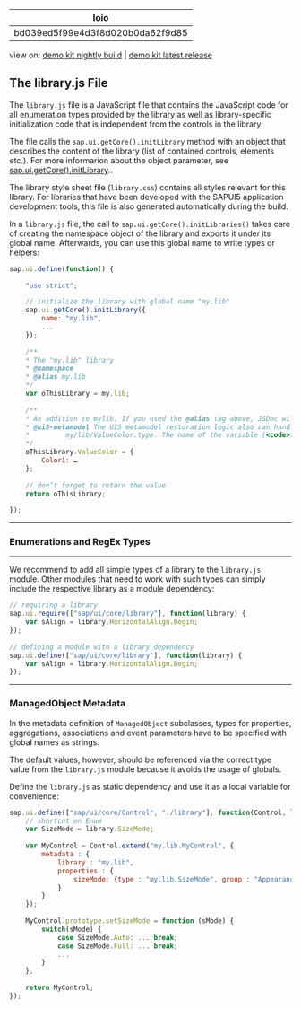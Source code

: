 <!-- loiobd039ed5f99e4d3f8d020b0da62f9d85 -->

| loio |
| -----|
| bd039ed5f99e4d3f8d020b0da62f9d85 |

<div id="loio">

view on: [demo kit nightly build](https://openui5nightly.hana.ondemand.com/#/topic/bd039ed5f99e4d3f8d020b0da62f9d85) | [demo kit latest release](https://openui5.hana.ondemand.com/#/topic/bd039ed5f99e4d3f8d020b0da62f9d85)</div>

## The library.js File

The `library.js` file is a JavaScript file that contains the JavaScript code for all enumeration types provided by the library as well as library-specific initialization code that is independent from the controls in the library.

The file calls the `sap.ui.getCore().initLibrary` method with an object that describes the content of the library \(list of contained controls, elements etc.\). For more informarion about the object parameter, see [sap.ui.getCore\(\).initLibrary](https://openui5.hana.ondemand.com/#/api/sap.ui.core.Core/methods/initLibrary)..

The library style sheet file \(`library.css`\) contains all styles relevant for this library. For libraries that have been developed with the SAPUI5 application development tools, this file is also generated automatically during the build.

In a `library.js` file, the call to `sap.ui.getCore().initLibraries()` takes care of creating the namespace object of the library and exports it under its global name. Afterwards, you can use this global name to write types or helpers:

``` js
sap.ui.define(function() {
 
	"use strict";

	// initialize the library with global name "my.lib"
	sap.ui.getCore().initLibrary({
		name: "my.lib",
		...
	});	
 
	/**
	* The "my.lib" library
	* @namespace
	* @alias my.lib
	*/
	var oThisLibrary = my.lib;
 
	/**
	* An addition to mylib. If you used the @alias tag above, JSDoc will recognize this as my.lib.ValueColor.
	* @ui5-metamodel The UI5 metamodel restoration logic also can handle this kind of definition and will create an enumeration type
	*         my/lib/ValueColor.type. The name of the variable (<code>thisLibrary</code>) is not mandatory, just an example.
	*/
	oThisLibrary.ValueColor = {
		Color1: …
	};
 
	// don’t forget to return the value
	return oThisLibrary;
 
});
```

***

<a name="loiobd039ed5f99e4d3f8d020b0da62f9d85__section_cxp_t22_2z"/>

### Enumerations and RegEx Types

***

We recommend to add all simple types of a library to the `library.js` module. Other modules that need to work with such types can simply include the respective library as a module dependency:

``` js
// requiring a library
sap.ui.require(["sap/ui/core/library"], function(library) {
    var sAlign = library.HorizontalAlign.Begin;
});
 
// defining a module with a library dependency
sap.ui.define(["sap/ui/core/library"], function(library) {
    var sAlign = library.HorizontalAlign.Begin;
});
```

***

<a name="loiobd039ed5f99e4d3f8d020b0da62f9d85__section_tx3_y22_2z"/>

### ManagedObject Metadata

In the metadata definition of `ManagedObject` subclasses, types for properties, aggregations, associations and event parameters have to be specified with global names as strings.

The default values, however, should be referenced via the correct type value from the `library.js` module because it avoids the usage of globals.

Define the `library.js` as static dependency and use it as a local variable for convenience:

``` js
sap.ui.define(["sap/ui/core/Control", "./library"], function(Control, library) {
    // shortcut on Enum
    var SizeMode = library.SizeMode;
 
    var MyControl = Control.extend("my.lib.MyControl", {
        metadata : {
            library : "my.lib",
            properties : {
                sizeMode: {type : "my.lib.SizeMode", group : "Appearance", defaultValue : SizeMode.Auto}
            }
        }
    });
 
    MyControl.prototype.setSizeMode = function (sMode) {
        switch(sMode) {
            case SizeMode.Auto: ... break;
            case SizeMode.Full: ... break;
            ...
        }
    };
 
    return MyControl;
});
```


